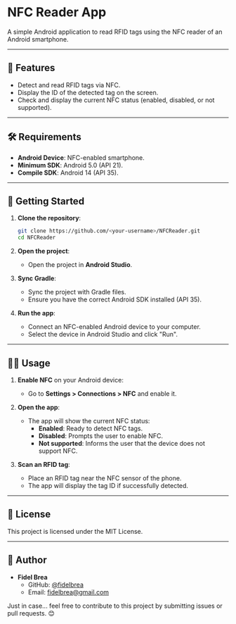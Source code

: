 
# NFC Reader App

A simple Android application to read RFID tags using the NFC reader of an Android smartphone.

---

## 📱 Features

- Detect and read RFID tags via NFC.
- Display the ID of the detected tag on the screen.
- Check and display the current NFC status (enabled, disabled, or not supported).

---

## 🛠️ Requirements

- **Android Device**: NFC-enabled smartphone.
- **Minimum SDK**: Android 5.0 (API 21).
- **Compile SDK**: Android 14 (API 35).

---

## 🚀 Getting Started

1. **Clone the repository**:
   ```bash
   git clone https://github.com/<your-username>/NFCReader.git
   cd NFCReader
   ```

2. **Open the project**:
   - Open the project in **Android Studio**.

3. **Sync Gradle**:
   - Sync the project with Gradle files.
   - Ensure you have the correct Android SDK installed (API 35).

4. **Run the app**:
   - Connect an NFC-enabled Android device to your computer.
   - Select the device in Android Studio and click "Run".

---

## 🧑‍💻 Usage

1. **Enable NFC** on your Android device:
   - Go to **Settings > Connections > NFC** and enable it.

2. **Open the app**:
   - The app will show the current NFC status:
     - **Enabled**: Ready to detect NFC tags.
     - **Disabled**: Prompts the user to enable NFC.
     - **Not supported**: Informs the user that the device does not support NFC.

3. **Scan an RFID tag**:
   - Place an RFID tag near the NFC sensor of the phone.
   - The app will display the tag ID if successfully detected.

---

## 📝 License

This project is licensed under the MIT License.

---

## 👤 Author

- **Fidel Brea**  
  - GitHub: [@fidelbrea](https://github.com/fidelbrea)  
  - Email: fidelbrea@gmail.com  

Just in case... feel free to contribute to this project by submitting issues or pull requests. 😊
